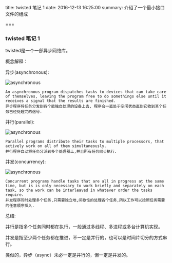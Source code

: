 title: twisted 笔记 1
date: 2016-12-13 16:25:00
summary: 介绍了一个最小接口文件的组成

===


### twisted 笔记 1

twisted是一个一部异步网络库。


概念解释：

异步(asynchronous):

![asynchronous](./img/asynchronous.jpeg)

	
	An asynchronous program dispatches tasks to devices that can take care of themselves, leaving the program free to do somethings else until it receives a signal that the results are finished.
	异步程序将任务分发到各个能独自处理的设备上去, 程序会一直处于空闲状态直到它收到某个任务已经处理完的信号.
	

并行(parallel):

![asynchronous](./img/parallel.jpg)

	Parallel programs distribute their tasks to multiple processors, that actively work on all of them simultaneously.
	并行程序自动将任务分派到多个处理器上,并且所有任务同步执行.
	
并发(concurrency):

![asynchronous](./img/concurrency.jpeg)


	Concurrent programs handle tasks that are all in progress at the same time, but is is only necessary to work briefly and separately on each task, so the work can be interleaved in whatever order the tasks require.
	并发程序同时处理多个任务,只需要独立地,间歇性的处理各个任务,所以工作可以按照任务需要的任意顺序插入.
	
总结:

并行是指多个任务同时都在执行，一般通过多线程、多进程或多台计算机实现。

并发是指至少两个任务都在推进，不一定是并行的，也可以是时间片切分的方式串行。

类似的，异步（async）未必一定是并行的，但一定是并发的。

